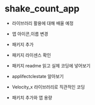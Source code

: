 # shake_count_app

- 라이브러리 활용에 대해 배울 예정

- 앱 아이콘,이름 변경
- 패키지 추가
- 패키지 라이센스 확인
- 패키지 readme 읽고 실제 코딩에 넣어보기
- applifectclestate 알아보기
- Velocity_x 라이브러리로 직관적인 코딩
- 패키치 추가와 앱 용량